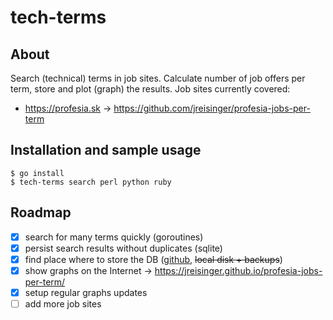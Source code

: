 # tech-terms

## About

Search (technical) terms in job sites. Calculate number of job offers per term, store and plot (graph) the results. Job sites currently covered:

* https://profesia.sk -> https://github.com/jreisinger/profesia-jobs-per-term

## Installation and sample usage

```
$ go install
$ tech-terms search perl python ruby
```

## Roadmap

* [x] search for many terms quickly (goroutines)
* [x] persist search results without duplicates (sqlite)
* [x] find place where to store the DB ([github](https://github.com/jreisinger/profesia-jobs-per-term), ~~local disk + backups~~)
* [x] show graphs on the Internet -> https://jreisinger.github.io/profesia-jobs-per-term/
* [x] setup regular graphs updates
* [ ] add more job sites
